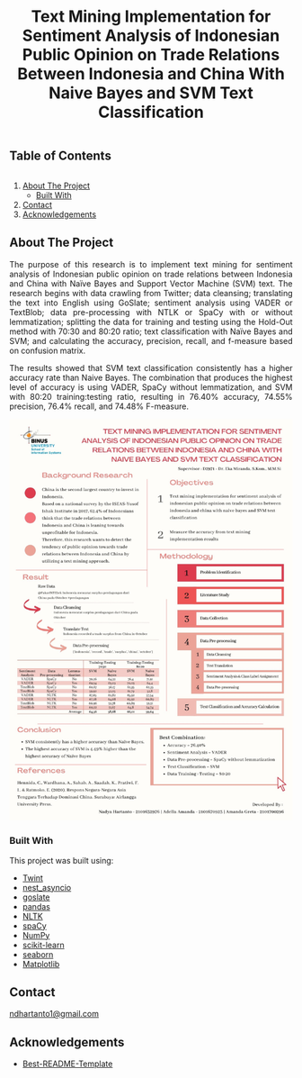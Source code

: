 <!-- PROJECT LOGO -->
<p align="center">
  <h1 align="center">Text Mining Implementation for Sentiment Analysis of Indonesian Public Opinion on Trade Relations Between Indonesia and China With Naive Bayes and SVM Text Classification</h1>
</p>



<!-- TABLE OF CONTENTS -->
  <h2 style="display: inline-block">Table of Contents</h2>
  <ol>
    <li>
      <a href="#about-the-project">About The Project</a>
      <ul>
        <li><a href="#built-with">Built With</a></li>
      </ul>
    </li>
    <li><a href="#contact">Contact</a></li>
    <li><a href="#acknowledgements">Acknowledgements</a></li>
  </ol>



<!-- ABOUT THE PROJECT -->
## About The Project

<p align="justify">
    The purpose of this research is to implement text mining for sentiment analysis of Indonesian public opinion on trade relations between Indonesia and China with Naïve Bayes and Support Vector Machine (SVM) text. The research begins with data crawling from Twitter; data cleansing; translating the text into English using GoSlate; sentiment analysis using VADER or TextBlob; data pre-processing with NTLK or SpaCy with or without lemmatization; splitting the data for training and testing using the Hold-Out method with 70:30 and 80:20 ratio; text classification with Naïve Bayes and SVM; and calculating the accuracy, precision, recall, and f-measure based on confusion matrix.
</p>

<p align="justify">
    The results showed that SVM text classification consistently has a higher accuracy rate than Naive Bayes. The combination that produces the highest level of accuracy is using VADER, SpaCy without lemmatization, and SVM with 80:20 training:testing ratio, resulting in 76.40% accuracy, 74.55% precision, 76.4% recall, and 74.48% F-measure.
</p>

![Poster][poster]

### Built With

This project was built using:

* [Twint](https://github.com/twintproject/twint)
* [nest_asyncio](https://github.com/erdewit/nest_asyncio)
* [goslate](https://pypi.org/project/goslate/)
* [pandas](https://pandas.pydata.org/)
* [NLTK](https://www.nltk.org/)
* [spaCy](https://spacy.io/)
* [NumPy](https://numpy.org/)
* [scikit-learn](https://scikit-learn.org/stable/)
* [seaborn](https://seaborn.pydata.org/)
* [Matplotlib](https://matplotlib.org/)

<!-- CONTACT -->
## Contact

ndhartanto1@gmail.com

<!-- ACKNOWLEDGEMENTS -->
## Acknowledgements

* [Best-README-Template](https://github.com/othneildrew/Best-README-Template)

<!-- MARKDOWN LINKS & IMAGES -->
[poster]: images/posterskripsi.jpg
